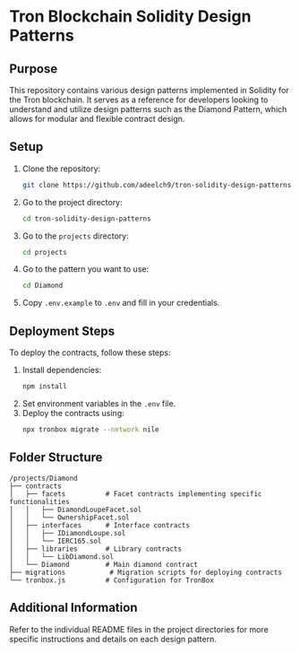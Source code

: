 # Tron Blockchain Solidity Design Patterns

## Purpose
This repository contains various design patterns implemented in Solidity for the Tron blockchain. It serves as a reference for developers looking to understand and utilize design patterns such as the Diamond Pattern, which allows for modular and flexible contract design.

## Setup
1. Clone the repository:
   ```bash
   git clone https://github.com/adeelch9/tron-solidity-design-patterns.git
   ```
2. Go to the project directory:
   ```bash
   cd tron-solidity-design-patterns
   ```

3. Go to the `projects` directory:
   ```bash
   cd projects
   ```
4. Go to the pattern you want to use:
   ```bash
   cd Diamond
   ```
5. Copy `.env.example` to `.env` and fill in your credentials.

## Deployment Steps
To deploy the contracts, follow these steps:
1. Install dependencies:
   ```bash
   npm install
   ```
2. Set environment variables in the `.env` file.
3. Deploy the contracts using:
   ```bash
   npx tronbox migrate --network nile
   ```

## Folder Structure
```
/projects/Diamond
├── contracts
│   ├── facets          # Facet contracts implementing specific functionalities
│   │   ├── DiamondLoupeFacet.sol
│   │   └── OwnershipFacet.sol
│   ├── interfaces      # Interface contracts
│   │   ├── IDiamondLoupe.sol
│   │   └── IERC165.sol
│   ├── libraries       # Library contracts
│   │   └── LibDiamond.sol
│   └── Diamond         # Main diamond contract
├── migrations           # Migration scripts for deploying contracts
└── tronbox.js          # Configuration for TronBox
```

## Additional Information
Refer to the individual README files in the project directories for more specific instructions and details on each design pattern.
